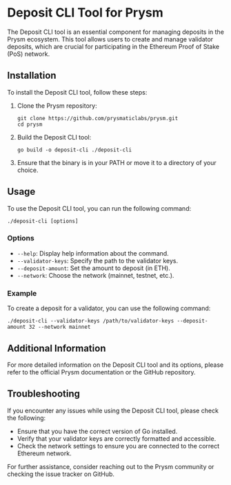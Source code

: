 # Deposit CLI Tool for Prysm

The Deposit CLI tool is an essential component for managing deposits in the Prysm ecosystem. This tool allows users to create and manage validator deposits, which are crucial for participating in the Ethereum Proof of Stake (PoS) network.

## Installation

To install the Deposit CLI tool, follow these steps:

1. Clone the Prysm repository:
   ```
   git clone https://github.com/prysmaticlabs/prysm.git
   cd prysm
   ```

2. Build the Deposit CLI tool:
   ```
   go build -o deposit-cli ./deposit-cli
   ```

3. Ensure that the binary is in your PATH or move it to a directory of your choice.

## Usage

To use the Deposit CLI tool, you can run the following command:

```
./deposit-cli [options]
```

### Options

- `--help`: Display help information about the command.
- `--validator-keys`: Specify the path to the validator keys.
- `--deposit-amount`: Set the amount to deposit (in ETH).
- `--network`: Choose the network (mainnet, testnet, etc.).

### Example

To create a deposit for a validator, you can use the following command:

```
./deposit-cli --validator-keys /path/to/validator-keys --deposit-amount 32 --network mainnet
```

## Additional Information

For more detailed information on the Deposit CLI tool and its options, please refer to the official Prysm documentation or the GitHub repository.

## Troubleshooting

If you encounter any issues while using the Deposit CLI tool, please check the following:

- Ensure that you have the correct version of Go installed.
- Verify that your validator keys are correctly formatted and accessible.
- Check the network settings to ensure you are connected to the correct Ethereum network.

For further assistance, consider reaching out to the Prysm community or checking the issue tracker on GitHub.